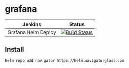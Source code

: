 # grafana

 Jenkins | Status  
------------ | -------------
Grafana Helm Deploy  | [![Build Status](https://jenkins.navigatorglass.com/buildStatus/icon?job=Kubernetes.charts%2Fgrafana)](https://jenkins.navigatorglass.com/view/Kubernetes/job/Kubernetes.charts/job/grafana/)


## Install 

```
helm repo add navigator https://helm.navigatorglass.com
```